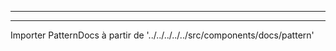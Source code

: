 - - -
- - -

Importer PatternDocs à partir de '../../../../../src/components/docs/pattern'

<YouTube id='PL1gv5yv3DoZME1xe5fBEHd0rKPW_xNpF3' playlist /> <PatternDocs pattern='bruce' />

